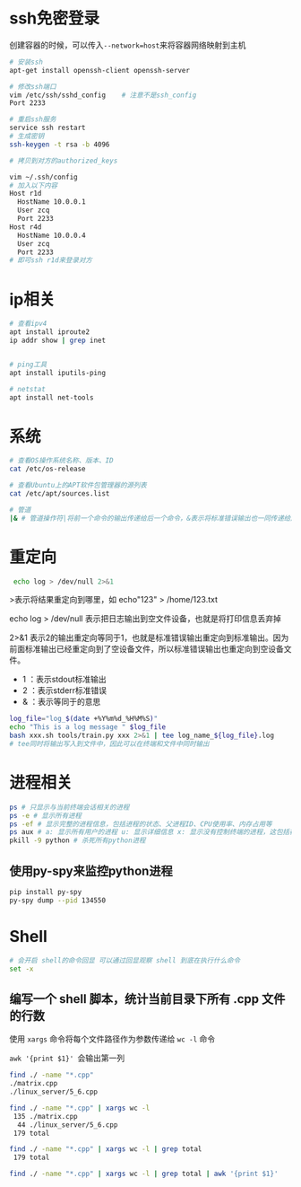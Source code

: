 

# ssh免密登录

创建容器的时候，可以传入`--network=host`来将容器网络映射到主机

```bash
# 安装ssh
apt-get install openssh-client openssh-server

# 修改ssh端口
vim /etc/ssh/sshd_config	# 注意不是ssh_config
Port 2233

# 重启ssh服务
service ssh restart
# 生成密钥
ssh-keygen -t rsa -b 4096

# 拷贝到对方的authorized_keys

vim ~/.ssh/config
# 加入以下内容
Host r1d
  HostName 10.0.0.1
  User zcq
  Port 2233
Host r4d
  HostName 10.0.0.4
  User zcq
  Port 2233
# 即可ssh r1d来登录对方
```



# ip相关

```bash
# 查看ipv4
apt install iproute2
ip addr show | grep inet


# ping工具
apt install iputils-ping

# netstat
apt install net-tools
```



# 系统

```Bash
# 查看OS操作系统名称、版本、ID
cat /etc/os-release

# 查看Ubuntu上的APT软件包管理器的源列表
cat /etc/apt/sources.list

# 管道
|& # 管道操作符|将前一个命令的输出传递给后一个命令，&表示将标准错误输出也一同传递给后一个命令。

```

# 重定向

```bash
 echo log > /dev/null 2>&1
```

\>表示将结果重定向到哪里，如 echo"123" > /home/123.txt

echo log > /dev/null 表示把日志输出到空文件设备，也就是将打印信息丢弃掉

2>&1 表示2的输出重定向等同于1，也就是标准错误输出重定向到标准输出。因为前面标准输出已经重定向到了空设备文件，所以标准错误输出也重定向到空设备文件。

- 1 ：表示stdout标准输出
- 2 ：表示stderr标准错误
- & ：表示等同于的意思

```bash
log_file="log_$(date +%Y%m%d_%H%M%S)"
echo "This is a log message " $log_file
bash xxx.sh tools/train.py xxx 2>&1 | tee log_name_${log_file}.log
# tee同时将输出写入到文件中，因此可以在终端和文件中同时输出
```

# 进程相关

```Bash
ps # 只显示与当前终端会话相关的进程
ps -e # 显示所有进程
ps -ef # 显示完整的进程信息，包括进程的状态、父进程ID、CPU使用率、内存占用等
ps aux # a: 显示所有用户的进程 u: 显示详细信息 x: 显示没有控制终端的进程，这包括在后台运行的进程 
pkill -9 python # 杀死所有python进程
```

## 使用py-spy来监控python进程

```bash
pip install py-spy
py-spy dump --pid 134550
```

# Shell

```Bash
# 会开启 shell的命令回显 可以通过回显观察 shell 到底在执行什么命令
set -x
```





## 编写一个 shell 脚本，统计当前目录下所有 .cpp 文件的行数

使用 `xargs` 命令将每个文件路径作为参数传递给 `wc -l` 命令

`awk '{print $1}' `会输出第一列

```bash
find ./ -name "*.cpp"
./matrix.cpp
./linux_server/5_6.cpp

find ./ -name "*.cpp" | xargs wc -l
 135 ./matrix.cpp
  44 ./linux_server/5_6.cpp
 179 total

find ./ -name "*.cpp" | xargs wc -l | grep total
 179 total

find ./ -name "*.cpp" | xargs wc -l | grep total | awk '{print $1}'
```



